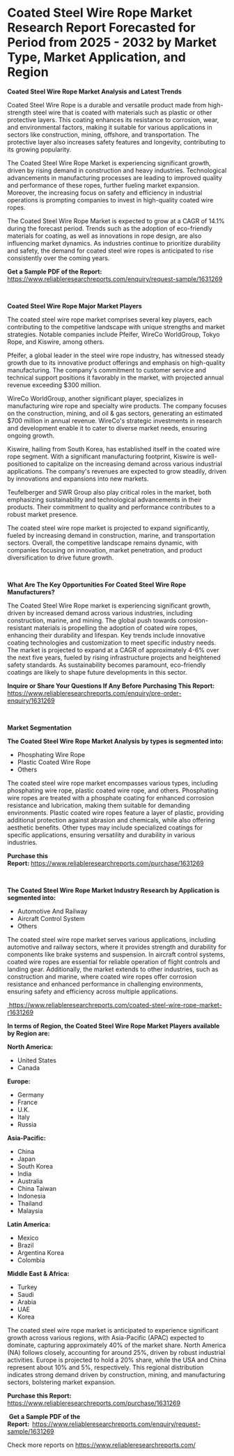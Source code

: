 <p><h1>Coated Steel Wire Rope Market Research Report Forecasted for Period from 2025 -  2032 by Market Type, Market Application, and Region</h1></p><p><strong>Coated Steel Wire Rope Market Analysis and Latest Trends</strong></p>
<p><p>Coated Steel Wire Rope is a durable and versatile product made from high-strength steel wire that is coated with materials such as plastic or other protective layers. This coating enhances its resistance to corrosion, wear, and environmental factors, making it suitable for various applications in sectors like construction, mining, offshore, and transportation. The protective layer also increases safety features and longevity, contributing to its growing popularity.</p><p>The Coated Steel Wire Rope Market is experiencing significant growth, driven by rising demand in construction and heavy industries. Technological advancements in manufacturing processes are leading to improved quality and performance of these ropes, further fueling market expansion. Moreover, the increasing focus on safety and efficiency in industrial operations is prompting companies to invest in high-quality coated wire ropes.</p><p>The Coated Steel Wire Rope Market is expected to grow at a CAGR of 14.1% during the forecast period. Trends such as the adoption of eco-friendly materials for coating, as well as innovations in rope design, are also influencing market dynamics. As industries continue to prioritize durability and safety, the demand for coated steel wire ropes is anticipated to rise consistently over the coming years.</p></p>
<p><strong>Get a Sample PDF of the Report:&nbsp;</strong> <a href="https://www.reliableresearchreports.com/enquiry/request-sample/1631269?utm_campaign=2738&utm_medium=2&utm_source=Github&utm_content=ia&utm_term=02042025&utm_id=coated-steel-wire-rope">https://www.reliableresearchreports.com/enquiry/request-sample/1631269</a></p>
<p>&nbsp;</p>
<p><strong>Coated Steel Wire Rope Major Market Players</strong></p>
<p><p>The coated steel wire rope market comprises several key players, each contributing to the competitive landscape with unique strengths and market strategies. Notable companies include Pfeifer, WireCo WorldGroup, Tokyo Rope, and Kiswire, among others.</p><p>Pfeifer, a global leader in the steel wire rope industry, has witnessed steady growth due to its innovative product offerings and emphasis on high-quality manufacturing. The company's commitment to customer service and technical support positions it favorably in the market, with projected annual revenue exceeding $300 million.</p><p>WireCo WorldGroup, another significant player, specializes in manufacturing wire rope and specialty wire products. The company focuses on the construction, mining, and oil & gas sectors, generating an estimated $700 million in annual revenue. WireCo's strategic investments in research and development enable it to cater to diverse market needs, ensuring ongoing growth.</p><p>Kiswire, hailing from South Korea, has established itself in the coated wire rope segment. With a significant manufacturing footprint, Kiswire is well-positioned to capitalize on the increasing demand across various industrial applications. The company's revenues are expected to grow steadily, driven by innovations and expansions into new markets.</p><p>Teufelberger and SWR Group also play critical roles in the market, both emphasizing sustainability and technological advancements in their products. Their commitment to quality and performance contributes to a robust market presence.</p><p>The coated steel wire rope market is projected to expand significantly, fueled by increasing demand in construction, marine, and transportation sectors. Overall, the competitive landscape remains dynamic, with companies focusing on innovation, market penetration, and product diversification to drive future growth.</p></p>
<p>&nbsp;</p>
<p><strong>What Are The Key Opportunities For Coated Steel Wire Rope Manufacturers?</strong></p>
<p><p>The Coated Steel Wire Rope market is experiencing significant growth, driven by increased demand across various industries, including construction, marine, and mining. The global push towards corrosion-resistant materials is propelling the adoption of coated wire ropes, enhancing their durability and lifespan. Key trends include innovative coating technologies and customization to meet specific industry needs. The market is projected to expand at a CAGR of approximately 4-6% over the next five years, fueled by rising infrastructure projects and heightened safety standards. As sustainability becomes paramount, eco-friendly coatings are likely to shape future developments in this sector.</p></p>
<p><strong>Inquire or Share Your Questions If Any Before Purchasing This Report:</strong> <a href="https://www.reliableresearchreports.com/enquiry/pre-order-enquiry/1631269?utm_campaign=2738&utm_medium=2&utm_source=Github&utm_content=ia&utm_term=02042025&utm_id=coated-steel-wire-rope">https://www.reliableresearchreports.com/enquiry/pre-order-enquiry/1631269</a></p>
<p>&nbsp;</p>
<p><strong>Market Segmentation</strong></p>
<p><strong>The Coated Steel Wire Rope Market Analysis by types is segmented into:</strong></p>
<p><ul><li>Phosphating Wire Rope</li><li>Plastic Coated Wire Rope</li><li>Others</li></ul></p>
<p><p>The coated steel wire rope market encompasses various types, including phosphating wire rope, plastic coated wire rope, and others. Phosphating wire ropes are treated with a phosphate coating for enhanced corrosion resistance and lubrication, making them suitable for demanding environments. Plastic coated wire ropes feature a layer of plastic, providing additional protection against abrasion and chemicals, while also offering aesthetic benefits. Other types may include specialized coatings for specific applications, ensuring versatility and durability in various industries.</p></p>
<p><strong>Purchase this Report:&nbsp;</strong><a href="https://www.reliableresearchreports.com/purchase/1631269?utm_campaign=2738&utm_medium=2&utm_source=Github&utm_content=ia&utm_term=02042025&utm_id=coated-steel-wire-rope">https://www.reliableresearchreports.com/purchase/1631269</a></p>
<p>&nbsp;</p>
<p><strong>The Coated Steel Wire Rope Market Industry Research by Application is segmented into:</strong></p>
<p><ul><li>Automotive And Railway</li><li>Aircraft Control System</li><li>Others</li></ul></p>
<p><p>The coated steel wire rope market serves various applications, including automotive and railway sectors, where it provides strength and durability for components like brake systems and suspension. In aircraft control systems, coated wire ropes are essential for reliable operation of flight controls and landing gear. Additionally, the market extends to other industries, such as construction and marine, where coated wire ropes offer corrosion resistance and enhanced performance in challenging environments, ensuring safety and efficiency across multiple applications.</p></p>
<p><a href="https://www.reliableresearchreports.com/coated-steel-wire-rope-market-r1631269?utm_campaign=2738&utm_medium=2&utm_source=Github&utm_content=ia&utm_term=02042025&utm_id=coated-steel-wire-rope">&nbsp;https://www.reliableresearchreports.com/coated-steel-wire-rope-market-r1631269</a></p>
<p><strong>In terms of Region, the Coated Steel Wire Rope Market Players available by Region are:</strong></p>
<p>
    <p> <strong> North America: </strong>
        <ul>
            <li>United States</li>
            <li>Canada</li>
        </ul>
        </p> 
    <p> <strong> Europe: </strong>
        <ul>
            <li>Germany</li>
            <li>France</li>
            <li>U.K.</li>
            <li>Italy</li>
            <li>Russia</li>
        </ul>
        </p> 
    <p> <strong> Asia-Pacific: </strong>
        <ul>
            <li>China</li>
            <li>Japan</li>
            <li>South Korea</li>
            <li>India</li>
            <li>Australia</li>
            <li>China Taiwan</li>
            <li>Indonesia</li>
            <li>Thailand</li>
            <li>Malaysia</li>
        </ul>
        </p> 
    <p> <strong> Latin America: </strong>
        <ul>
            <li>Mexico</li>
            <li>Brazil</li>
            <li>Argentina Korea</li>
            <li>Colombia</li>
        </ul>
        </p> 
    <p> <strong> Middle East & Africa: </strong>
        <ul>
            <li>Turkey</li>
            <li>Saudi</li>
            <li>Arabia</li>
            <li>UAE</li>
            <li>Korea</li>
        </ul>
    </p>
    </p>
<p><p>The coated steel wire rope market is anticipated to experience significant growth across various regions, with Asia-Pacific (APAC) expected to dominate, capturing approximately 40% of the market share. North America (NA) follows closely, accounting for around 25%, driven by robust industrial activities. Europe is projected to hold a 20% share, while the USA and China represent about 10% and 5%, respectively. This regional distribution indicates strong demand driven by construction, mining, and manufacturing sectors, bolstering market expansion.</p></p>
<p><strong>Purchase this Report: </strong><a href="https://www.reliableresearchreports.com/purchase/1631269?utm_campaign=2738&utm_medium=2&utm_source=Github&utm_content=ia&utm_term=02042025&utm_id=coated-steel-wire-rope">https://www.reliableresearchreports.com/purchase/1631269</a></p>
<p>&nbsp;<strong>Get a Sample PDF of the Report:&nbsp;&nbsp;</strong><a href="https://www.reliableresearchreports.com/enquiry/request-sample/1631269?utm_campaign=2738&utm_medium=2&utm_source=Github&utm_content=ia&utm_term=02042025&utm_id=coated-steel-wire-rope">https://www.reliableresearchreports.com/enquiry/request-sample/1631269</a></p>
<p><strong></strong></p>
<p>Check more reports on <a href="https://www.reliableresearchreports.com/?utm_campaign=2738&utm_medium=2&utm_source=Github&utm_content=ia&utm_term=02042025&utm_id=coated-steel-wire-rope">https://www.reliableresearchreports.com/</a></p>